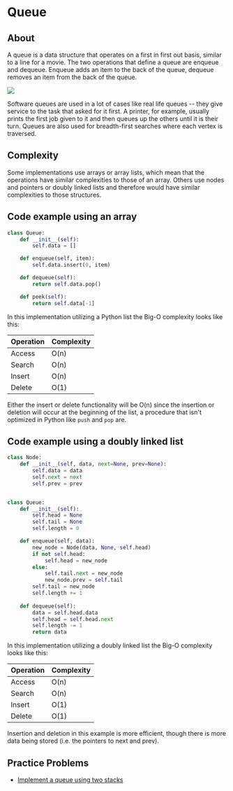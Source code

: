 # Queue

## About

A queue is a data structure that operates on a first in first out basis, similar to a line for a movie. The two operations that define a queue are enqueue and dequeue. Enqueue adds an item to the back of the queue, dequeue removes an item from the back of the queue.

![](https://upload.wikimedia.org/wikipedia/commons/thumb/5/52/Data_Queue.svg/300px-Data_Queue.svg.png)

Software queues are used in a lot of cases like real life queues -- they give service to the task that asked for it first. A printer, for example, usually prints the first job given to it and then queues up the others until it is their turn. Queues are also used for breadth-first searches where each vertex is traversed.

## Complexity
Some implementations use arrays or array lists, which mean that the operations have similar complexities to those of an array. Others use nodes and pointers or doubly linked lists and therefore would have similar complexities to those structures.

## Code example using an array
```python 
class Queue:
	def __init__(self):
		self.data = []

	def enqueue(self, item):
		self.data.insert(0, item)

	def dequeue(self):
		return self.data.pop()

	def peek(self):
		return self.data[-1]
```
In this implementation utilizing a Python list the Big-O complexity looks like this:

|Operation|Complexity|
|---------|----------|
|Access   |O(n)      |
|Search   |O(n)      |
|Insert   |O(n)      |
|Delete   |O(1)      | 

Either the insert or delete functionality will be O(n) since the insertion or deletion will occur at the beginning of the list, a procedure that isn't optimized in Python like `push` and `pop` are. 

## Code example using a doubly linked list
```python
class Node:
    def __init__(self, data, next=None, prev=None):
        self.data = data
        self.next = next
        self.prev = prev


class Queue:
    def __init__(self):
        self.head = None
        self.tail = None
        self.length = 0

    def enqueue(self, data):
        new_node = Node(data, None, self.head)
        if not self.head:
            self.head = new_node
        else:
            self.tail.next = new_node
            new_node.prev = self.tail
        self.tail = new_node
        self.length += 1
    
    def dequeue(self):
        data = self.head.data
        self.head = self.head.next
        self.length -= 1
        return data
```
In this implementation utilizing a doubly linked list the Big-O complexity looks like this:

|Operation|Complexity|
|---------|----------|
|Access   |O(n)      |
|Search   |O(n)      |
|Insert   |O(1)      |
|Delete   |O(1)      | 

Insertion and deletion in this example is more efficient, though there is more data being stored (i.e. the pointers to next and prev).


## Practice Problems
* [Implement a queue using two stacks](https://www.hackerrank.com/challenges/ctci-queue-using-two-stacks)
